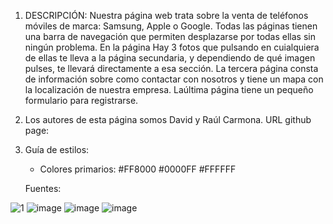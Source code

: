 1. DESCRIPCIÓN:
Nuestra página web trata sobre la venta de teléfonos móviles de marca: Samsung, Apple o Google. Todas las páginas tienen una barra de navegación que permiten desplazarse por todas ellas sin ningún problema. En la página Hay 3 fotos que pulsando en cuialquiera de ellas te lleva a la página secundaria, y dependiendo de qué imagen pulses, te llevará directamente a esa sección. La tercera página consta de información sobre como contactar con nosotros y tiene un mapa con la localización de nuestra empresa. Laúltima página tiene un pequeño formulario para registrarse.

2. Los autores de esta página somos David y Raúl Carmona.
   URL github page:

3. Guía de estilos:
   - Colores primarios:
   #FF8000
   #0000FF
   #FFFFFF

   Fuentes:
   

![1](https://github.com/raulch145/Trabajo/assets/144687416/817727ae-b4af-45b8-93e9-85f2a583e7c5)
![image](https://github.com/raulch145/Trabajo/assets/144687416/51063c5f-8756-4f2f-8430-3de1062d0d32)
![image](https://github.com/raulch145/Trabajo/assets/144687416/ccfc8a42-d511-4eba-8476-44d7fd44b02f)
![image](https://github.com/raulch145/Trabajo/assets/144687416/58ef2780-9fcb-486d-ab9e-b4e3311b1231)
